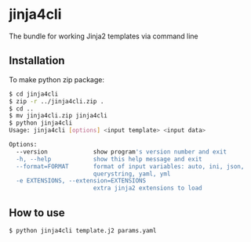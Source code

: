 # jinja4cli

The bundle for working Jinja2 templates via command line

## Installation

To make python zip package:

```sh
$ cd jinja4cli
$ zip -r ../jinja4cli.zip .
$ cd ..
$ mv jinja4cli.zip jinja4cli
$ python jinja4cli
Usage: jinja4cli [options] <input template> <input data>

Options:
  --version             show program's version number and exit
  -h, --help            show this help message and exit
  --format=FORMAT       format of input variables: auto, ini, json,
                        querystring, yaml, yml
  -e EXTENSIONS, --extension=EXTENSIONS
                        extra jinja2 extensions to load
```

## How to use


```sh
$ python jinja4cli template.j2 params.yaml
```